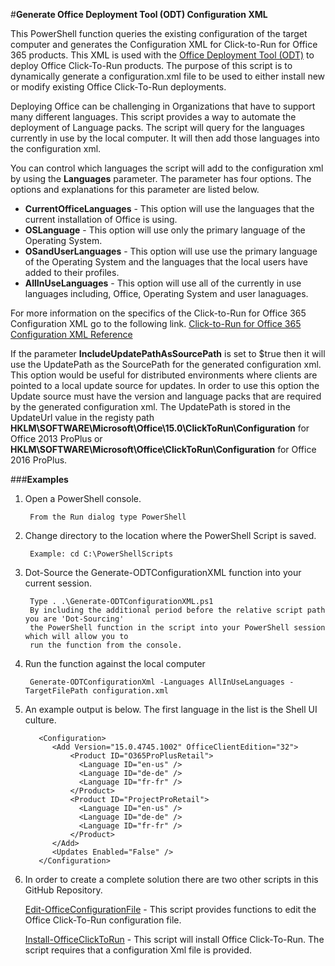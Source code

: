 ﻿#**Generate Office Deployment Tool (ODT) Configuration XML**

This PowerShell function queries the existing configuration of the target computer and generates the Configuration XML for Click-to-Run for Office 365 products.  This XML is used with the [Office Deployment Tool (ODT)](http://www.microsoft.com/en-us/download/details.aspx?id=36778) to deploy Office Click-To-Run products.  The purpose of this script is to dynamically generate a configuration.xml file to be used to either install new or modify existing Office Click-To-Run deployments.  

Deploying Office can be challenging in Organizations that have to support many different languages.  This script provides a way to automate the deployment of Language packs.  The script will query for the languages currently in use by the local computer.  It will then add those languages into the configuration xml.

You can control which languages the script will add to the configuration xml by using the **Languages** parameter. The parameter has four options.  The options and explanations for this parameter are listed below.

 - **CurrentOfficeLanguages** - This option will use the languages that the current installation of Office is using.
 - **OSLanguage** - This option will use only the primary language of the Operating System.
 - **OSandUserLanguages** - This option will use use the primary language of the Operating System and the languages that the local users have added to their profiles.
 - **AllInUseLanguages** - This option will use all of the currently in use languages including, Office, Operating System and user lanaguages.

For more information on the specifics of the Click-to-Run for Office 365 Configuration XML go to the following link.
[Click-to-Run for Office 365 Configuration XML Reference](https://technet.microsoft.com/en-us/library/JJ219426.aspx)

If the parameter **IncludeUpdatePathAsSourcePath** is set to $true then it will use the UpdatePath as the SourcePath for the generated configuration xml. This option would be useful for distributed environments where clients are pointed to a local update source for updates.  In order to use this option the Update source must have the version and language packs that are required by the generated configuration xml.  The UpdatePath is stored in the UpdateUrl value in the registy path **HKLM\SOFTWARE\Microsoft\Office\15.0\ClickToRun\Configuration** for Office 2013 ProPlus or **HKLM\SOFTWARE\Microsoft\Office\ClickToRun\Configuration** for Office 2016 ProPlus.

###**Examples**

1. Open a PowerShell console.

		From the Run dialog type PowerShell 

2. Change directory to the location where the PowerShell Script is saved.

		Example: cd C:\PowerShellScripts

3. Dot-Source the Generate-ODTConfigurationXML function into your current session.

		Type . .\Generate-ODTConfigurationXML.ps1
		By including the additional period before the relative script path you are 'Dot-Sourcing' 
		the PowerShell function in the script into your PowerShell session which will allow you to 
		run the function from the console.

4. Run the function against the local computer

		Generate-ODTConfigurationXml -Languages AllInUseLanguages -TargetFilePath configuration.xml 

5. An example output is below.  The first language in the list is the Shell UI culture.  

          <Configuration>
             <Add Version="15.0.4745.1002" OfficeClientEdition="32">
                 <Product ID="O365ProPlusRetail">
                   <Language ID="en-us" />
                   <Language ID="de-de" />
                   <Language ID="fr-fr" />
                 </Product>
                 <Product ID="ProjectProRetail">
                   <Language ID="en-us" />
                   <Language ID="de-de" />
                   <Language ID="fr-fr" />
                 </Product>
             </Add>
             <Updates Enabled="False" />
          </Configuration>

6. In order to create a complete solution there are two other scripts in this GitHub Repository.  

	[Edit-OfficeConfigurationFile](../Edit-OfficeConfigurationFile) - This script provides functions to edit the Office Click-To-Run configuration file.
	
	[Install-OfficeClickToRun](../Install-OfficeClickToRun) - This script will install Office Click-To-Run.  The script requires that a configuration Xml file is provided.  

